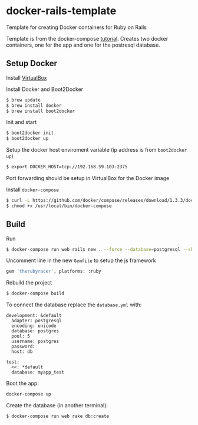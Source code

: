 # docker-rails-template
Template for creating Docker containers for Ruby on Rails

Template is from the docker-compose [tutorial](https://docs.docker.com/compose/rails/). 
Creates two docker containers, one for the app and one for the postresql database.

## Setup Docker

Install [VirtualBox](https://www.virtualbox.org)

Install Docker and Boot2Docker
```bash
$ brew update
$ brew install docker
$ brew install boot2docker
```

Init and start
```bash
$ boot2docker init
$ boot2docker up
```

Setup the docker host enviroment variable (ip address is from `boot2docker up`)
```bash
$ export DOCKER_HOST=tcp://192.168.59.103:2375
```

Port forwarding should be setup in VirtualBox for the Docker image

Install `docker-compose`
```bash
$ curl -L https://github.com/docker/compose/releases/download/1.3.3/docker-compose-`uname -s`-`uname -m` > /usr/local/bin/docker-compose
$ chmod +x /usr/local/bin/docker-compose
```

## Build

Run 
```bash
$ docker-compose run web rails new . --force --database=postgresql --skip-bundle
```

Uncomment line in the new `Gemfile` to setup the js framework
```bash
gem 'therubyracer', platforms: :ruby
```

Rebuild the project
```bash
$ docker-compose build
```

To connect the database replace the `database.yml` with:
```
development: &default
  adapter: postgresql
  encoding: unicode
  database: postgres
  pool: 5
  username: postgres
  password:
  host: db

test:
  <<: *default
  database: myapp_test
```

Boot the app:
```bash
docker-compose up
```

Create the database (in another terminal):
```bash
$ docker-compose run web rake db:create
```
